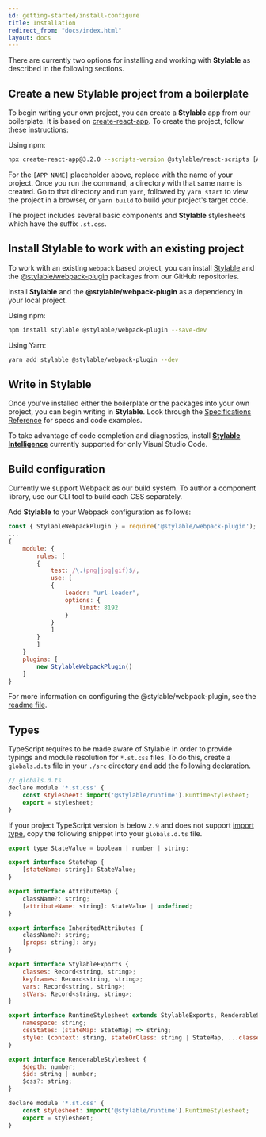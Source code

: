 ```yaml
---
id: getting-started/install-configure
title: Installation
redirect_from: "docs/index.html"
layout: docs
---
```


There are currently two options for installing and working with **Stylable** as described in the following sections.

## Create a new Stylable project from a boilerplate

To begin writing your own project, you can create a **Stylable** app from our boilerplate. It is based on [create-react-app](https://github.com/facebook/create-react-app). To create the project, follow these instructions: 

Using npm:
```bash
npx create-react-app@3.2.0 --scripts-version @stylable/react-scripts [APP NAME]
```

For the `[APP NAME]` placeholder above, replace with the name of your project. Once you run the command, a directory with that same name is created. Go to that directory and run `yarn`, followed by `yarn start` to view the project in a browser, or `yarn build` to build your project's target code.

The project includes several basic components and **Stylable** stylesheets which have the suffix `.st.css`. 

## Install Stylable to work with an existing project

To work with an existing `webpack` based project, you can install [Stylable](https://github.com/wix/stylable) and the [@stylable/webpack-plugin](https://github.com/wix/stylable/tree/master/packages/webpack-plugin) packages from our GitHub repositories. 

Install **Stylable** and the **@stylable/webpack-plugin** as a dependency in your local project.

Using npm:
```bash
npm install stylable @stylable/webpack-plugin --save-dev
```
Using Yarn:
```bash
yarn add stylable @stylable/webpack-plugin --dev
```

## Write in Stylable

Once you've installed either the boilerplate or the packages into your own project, you can begin writing in **Stylable**. Look through the [Specifications Reference](./cheatsheet.md) for specs and code examples. 

To take advantage of code completion and diagnostics, install [**Stylable Intelligence**](./stylable-intelligence.md) currently supported for only Visual Studio Code.

## Build configuration

Currently we support Webpack as our build system. To author a component library, use our CLI tool to build each CSS separately.

Add **Stylable** to your Webpack configuration as follows: 

```js
const { StylableWebpackPlugin } = require('@stylable/webpack-plugin');
...
{
    module: {
        rules: [
        {
            test: /\.(png|jpg|gif)$/,
            use: [
            {
                loader: "url-loader",
                options: {
                    limit: 8192
                }
            }
            ]
        }
        ]
    }
    plugins: [
        new StylableWebpackPlugin()
    ]
}
```

For more information on configuring the @stylable/webpack-plugin, see the [readme file](https://github.com/wix/stylable/tree/master/packages/webpack-plugin).

## Types

TypeScript requires to be made aware of Stylable in order to provide typings and module resolution for `*.st.css` files. To do this, create a `globals.d.ts` file in your `./src` directory and add the following declaration.

```js
// globals.d.ts
declare module '*.st.css' {
    const stylesheet: import('@stylable/runtime').RuntimeStylesheet;
    export = stylesheet;
}
```

If your project TypeScript version is below `2.9` and does not support [import type](https://blogs.msdn.microsoft.com/typescript/2018/05/31/announcing-typescript-2-9/#import-types), copy the following snippet into your `globals.d.ts` file.

```js
export type StateValue = boolean | number | string;

export interface StateMap {
    [stateName: string]: StateValue;
}

export interface AttributeMap {
    className?: string;
    [attributeName: string]: StateValue | undefined;
}

export interface InheritedAttributes {
    className?: string;
    [props: string]: any;
}

export interface StylableExports {
    classes: Record<string, string>;
    keyframes: Record<string, string>;
    vars: Record<string, string>;
    stVars: Record<string, string>;
}

export interface RuntimeStylesheet extends StylableExports, RenderableStylesheet {
    namespace: string;
    cssStates: (stateMap: StateMap) => string;
    style: (context: string, stateOrClass: string | StateMap, ...classes: string[]) => string;
}

export interface RenderableStylesheet {
    $depth: number;
    $id: string | number;
    $css?: string;
}

declare module '*.st.css' {
    const stylesheet: import('@stylable/runtime').RuntimeStylesheet;
    export = stylesheet;
}
```
